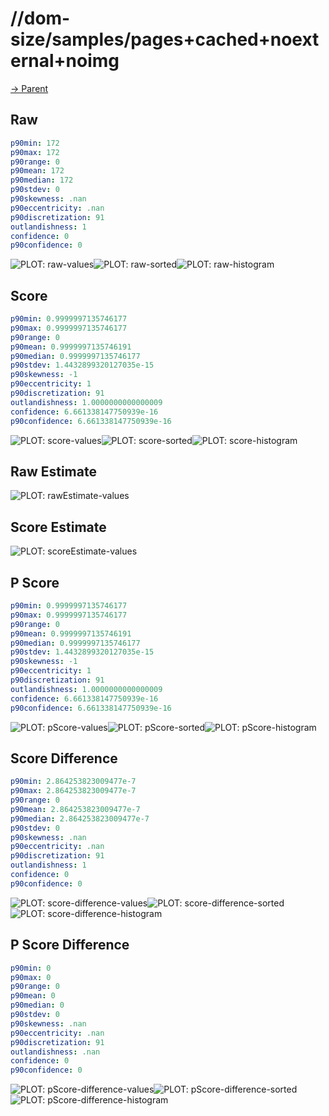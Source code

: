 
# //dom-size/samples/pages+cached+noexternal+noimg

[→ Parent](../..)


## Raw


```yaml
p90min: 172
p90max: 172
p90range: 0
p90mean: 172
p90median: 172
p90stdev: 0
p90skewness: .nan
p90eccentricity: .nan
p90discretization: 91
outlandishness: 1
confidence: 0
p90confidence: 0

```

![PLOT: raw-values](./raw/values.svg)![PLOT: raw-sorted](./raw/sorted.svg)![PLOT: raw-histogram](./raw/histogram.svg)
## Score


```yaml
p90min: 0.9999997135746177
p90max: 0.9999997135746177
p90range: 0
p90mean: 0.9999997135746191
p90median: 0.9999997135746177
p90stdev: 1.4432899320127035e-15
p90skewness: -1
p90eccentricity: 1
p90discretization: 91
outlandishness: 1.0000000000000009
confidence: 6.661338147750939e-16
p90confidence: 6.661338147750939e-16

```

![PLOT: score-values](./score/values.svg)![PLOT: score-sorted](./score/sorted.svg)![PLOT: score-histogram](./score/histogram.svg)
## Raw Estimate

![PLOT: rawEstimate-values](./rawEstimate/values.svg)
## Score Estimate

![PLOT: scoreEstimate-values](./scoreEstimate/values.svg)
## P Score


```yaml
p90min: 0.9999997135746177
p90max: 0.9999997135746177
p90range: 0
p90mean: 0.9999997135746191
p90median: 0.9999997135746177
p90stdev: 1.4432899320127035e-15
p90skewness: -1
p90eccentricity: 1
p90discretization: 91
outlandishness: 1.0000000000000009
confidence: 6.661338147750939e-16
p90confidence: 6.661338147750939e-16

```

![PLOT: pScore-values](./pScore/values.svg)![PLOT: pScore-sorted](./pScore/sorted.svg)![PLOT: pScore-histogram](./pScore/histogram.svg)
## Score Difference


```yaml
p90min: 2.864253823009477e-7
p90max: 2.864253823009477e-7
p90range: 0
p90mean: 2.864253823009477e-7
p90median: 2.864253823009477e-7
p90stdev: 0
p90skewness: .nan
p90eccentricity: .nan
p90discretization: 91
outlandishness: 1
confidence: 0
p90confidence: 0

```

![PLOT: score-difference-values](./score-difference/values.svg)![PLOT: score-difference-sorted](./score-difference/sorted.svg)![PLOT: score-difference-histogram](./score-difference/histogram.svg)
## P Score Difference


```yaml
p90min: 0
p90max: 0
p90range: 0
p90mean: 0
p90median: 0
p90stdev: 0
p90skewness: .nan
p90eccentricity: .nan
p90discretization: 91
outlandishness: .nan
confidence: 0
p90confidence: 0

```

![PLOT: pScore-difference-values](./pScore-difference/values.svg)![PLOT: pScore-difference-sorted](./pScore-difference/sorted.svg)![PLOT: pScore-difference-histogram](./pScore-difference/histogram.svg)